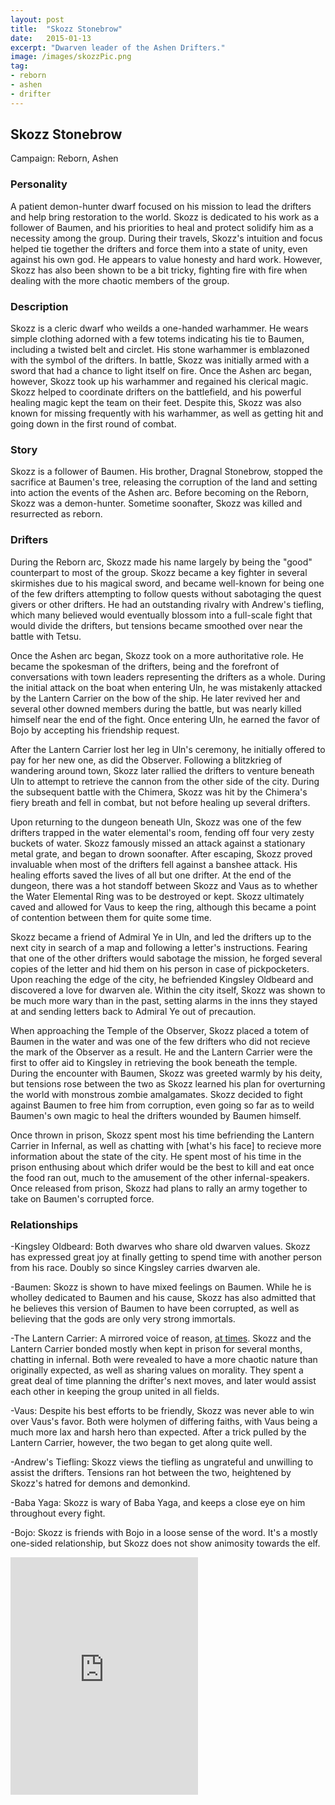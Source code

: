 ```yaml
---
layout: post
title:  "Skozz Stonebrow"
date:   2015-01-13
excerpt: "Dwarven leader of the Ashen Drifters."
image: /images/skozzPic.png
tag:
- reborn
- ashen
- drifter 
---
```


## Skozz Stonebrow
Campaign: Reborn, Ashen

### Personality

A patient demon-hunter dwarf focused on his mission to lead the drifters and help bring restoration to the world. Skozz is dedicated to his work as a follower of Baumen, and his priorities to heal and protect solidify him as a necessity among the group. During their travels, Skozz's intuition and focus helped tie together the drifters and force them into a state of unity, even against his own god. He appears to value honesty and hard work. However, Skozz has also been shown to be a bit tricky, fighting fire with fire when dealing with the more chaotic members of the group.

### Description

Skozz is a cleric dwarf who weilds a one-handed warhammer. He wears simple clothing adorned with a few totems indicating his tie to Baumen, including a twisted belt and circlet. His stone warhammer is emblazoned with the symbol of the drifters. In battle, Skozz was initially armed with a sword that had a chance to light itself on fire. Once the Ashen arc began, however, Skozz took up his warhammer and regained his clerical magic. Skozz helped to coordinate drifters on the battlefield, and his powerful healing magic kept the team on their feet. Despite this, Skozz was also known for missing frequently with his warhammer, as well as getting hit and going down in the first round of combat.

### Story

Skozz is a follower of Baumen. His brother, Dragnal Stonebrow, stopped the sacrifice at Baumen's tree, releasing the corruption of the land and setting into action the events of the Ashen arc. Before becoming on the Reborn, Skozz was a demon-hunter. Sometime soonafter, Skozz was killed and resurrected as reborn.

### Drifters

During the Reborn arc, Skozz made his name largely by being the "good" counterpart to most of the group. Skozz became a key fighter in several skirmishes due to his magical sword, and became well-known for being one of the few drifters attempting to follow quests without sabotaging the quest givers or other drifters. He had an outstanding rivalry with Andrew's tiefling, which many believed would eventually blossom into a full-scale fight that would divide the drifters, but tensions became smoothed over near the battle with Tetsu.

Once the Ashen arc began, Skozz took on a more authoritative role. He became the spokesman of the drifters, being and the forefront of conversations with town leaders representing the drifters as a whole. During the initial attack on the boat when entering Uln, he was mistakenly attacked by the Lantern Carrier on the bow of the ship. He later revived her and several other downed members during the battle, but was nearly killed himself near the end of the fight. Once entering Uln, he earned the favor of Bojo by accepting his friendship request.

After the Lantern Carrier lost her leg in Uln's ceremony, he initially offered to pay for her new one, as did the Observer. Following a blitzkrieg of wandering around town, Skozz later rallied the drifters to venture beneath Uln to attempt to retrieve the cannon from the other side of the city. During the subsequent battle with the Chimera, Skozz was hit by the Chimera's fiery breath and fell in combat, but not before healing up several drifters.

Upon returning to the dungeon beneath Uln, Skozz was one of the few drifters trapped in the water elemental's room, fending off four very zesty buckets of water. Skozz famously missed an attack against a stationary metal grate, and began to drown soonafter. After escaping, Skozz proved invaluable when most of the drifters fell against a banshee attack. His healing efforts saved the lives of all but one drifter. At the end of the dungeon, there was a hot standoff between Skozz and Vaus as to whether the Water Elemental Ring was to be destroyed or kept. Skozz ultimately caved and allowed for Vaus to keep the ring, although this became a point of contention between them for quite some time.

Skozz became a friend of Admiral Ye in Uln, and led the drifters up to the next city in search of a map and following a letter's instructions. Fearing that one of the other drifters would sabotage the mission, he forged several copies of the letter and hid them on his person in case of pickpocketers. Upon reaching the edge of the city, he befriended Kingsley Oldbeard and discovered a love for dwarven ale. Within the city itself, Skozz was shown to be much more wary than in the past, setting alarms in the inns they stayed at and sending letters back to Admiral Ye out of precaution.

When approaching the Temple of the Observer, Skozz placed a totem of Baumen in the water and was one of the few drifters who did not recieve the mark of the Observer as a result. He and the Lantern Carrier were the first to offer aid to Kingsley in retrieving the book beneath the temple. During the encounter with Baumen, Skozz was greeted warmly by his deity, but tensions rose between the two as Skozz learned his plan for overturning the world with monstrous zombie amalgamates. Skozz decided to fight against Baumen to free him from corruption, even going so far as to weild Baumen's own magic to heal the drifters wounded by Baumen himself.

Once thrown in prison, Skozz spent most his time befriending the Lantern Carrier in Infernal, as well as chatting with [what's his face] to recieve more information about the state of the city. He spent most of his time in the prison enthusing about which drifer would be the best to kill and eat once the food ran out, much to the amusement of the other infernal-speakers. Once released from prison, Skozz had plans to rally an army together to take on Baumen's corrupted force.

### Relationships

-Kingsley Oldbeard: Both dwarves who share old dwarven values. Skozz has expressed great joy at finally getting to spend time with another person from his race. Doubly so since Kingsley carries dwarven ale.

-Baumen: Skozz is shown to have mixed feelings on Baumen. While he is wholley dedicated to Baumen and his cause, Skozz has also admitted that he believes this version of Baumen to have been corrupted, as well as believing that the gods are only very strong immortals.

-The Lantern Carrier: A mirrored voice of reason, <a href="https://drifter-handbook.github.io/authority2" >at times</a>. Skozz and the Lantern Carrier bonded mostly when kept in prison for several months, chatting in infernal. Both were revealed to have a more chaotic nature than originally expected, as well as sharing values on morality. They spent a great deal of time planning the drifter's next moves, and later would assist each other in keeping the group united in all fields.

-Vaus: Despite his best efforts to be friendly, Skozz was never able to win over Vaus's favor. Both were holymen of differing faiths, with Vaus being a much more lax and harsh hero than expected. After a trick pulled by the Lantern Carrier, however, the two began to get along quite well.

-Andrew's Tiefling: Skozz views the tiefling as ungrateful and unwilling to assist the drifters. Tensions ran hot between the two, heightened by Skozz's hatred for demons and demonkind.

-Baba Yaga: Skozz is wary of Baba Yaga, and keeps a close eye on him throughout every fight.

-Bojo: Skozz is friends with Bojo in a loose sense of the word. It's a mostly one-sided relationship, but Skozz does not show animosity towards the elf.


<iframe src="https://open.spotify.com/embed/user/isittooshortornotavailable/playlist/2g45xjUmw3fKDyat4zgY2l" width="300" height="380" frameborder="0" allowtransparency="true" allow="encrypted-media"></iframe>
